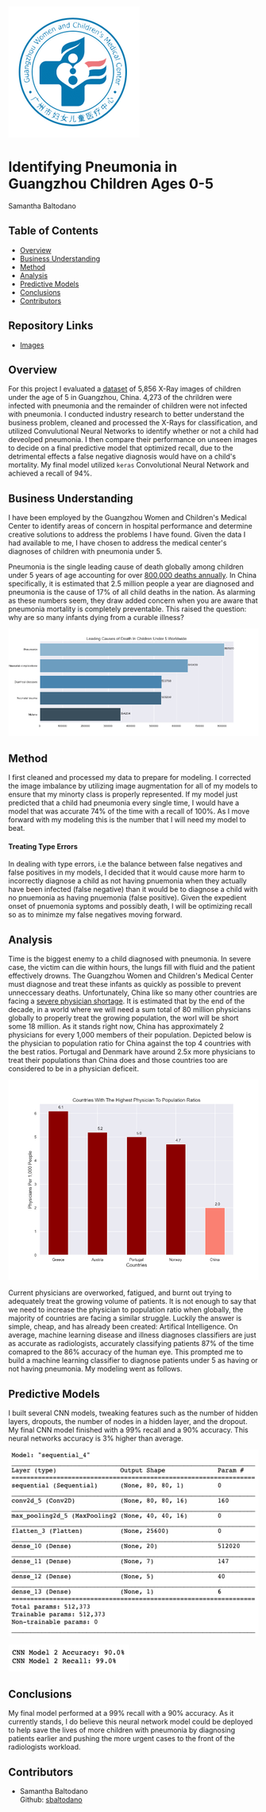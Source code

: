 ![](Visuals/guangzhou-medical-center1.png)

#  Identifying Pneumonia in Guangzhou Children Ages 0-5
Samantha Baltodano


## Table of Contents
* [Overview](#overview)
* [Business Understanding](#business-understanding)
* [Method](#method)
* [Analysis](#analysis)
* [Predictive Models](#predictive-models)
* [Conclusions](#conclusions)
* [Contributors](#contributors)


## Repository Links
* [Images](/Visuals)


## Overview
For this project I evaluated a [dataset](https://www.kaggle.com/paultimothymooney/chest-xray-pneumonia) of 5,856 X-Ray images of children under the age of 5 in Guangzhou, China. 4,273 of the chrildren were infected with pneumonia and the remainder of children were not infected with pneumonia. I conducted industry research to better understand the business problem, cleaned and processed the X-Rays for classification, and utilized Convulutional Neural Networks to identify whether or not a child had deveolped pneumonia. I then compare their performance on unseen images to decide on a final predictive model that optimized recall, due to the detrimental effects a false negative diagnosis would have on a child's mortality. My final model utilized `keras` Convolutional Neural Network and achieved a recall of 94%.


## Business Understanding

I have been employed by the Guangzhou Women and Children's Medical Center to identify areas of concern in hospital performance and determine creative solutions to address the problems I have found. Given the data I had available to me, I have chosen to address the medical center's diagnoses of children with pneumonia under 5.

Pneumonia is the single leading cause of death globally among children under 5 years of age accounting for over [800,000 deaths annually](https://ourworldindata.org/child-deaths-from-pneumonia). In China specifically, it is estimated that 2.5 million people a year are diagnosed and pneumonia is the cause of 17% of all child deaths in the nation. As alarming as these numbers seem, they draw added concern when you are aware that pneumonia mortality is completely preventable. This raised the question: why are so many infants dying from a curable illness? 

![](Visuals/cause.png)



## Method

I first cleaned and processed my data to prepare for modeling. I corrected the image imbalance by utilizing image augmentation for all of my models to ensure that my minorty class is properly represented. If my model just predicted that a child had pneumonia every single time, I would have a model that was accurate 74% of the time with a recall of 100%. As I move forward with my modeling this is the number that I will need my model to beat. 

#### Treating Type Errors
In dealing with type errors, i.e the balance between false negatives and false positives in my models, I decided that it would cause more harm to incorrectly diagnose a child as not having pnuemonia when they actually have been infected (false negative) than it would be to diagnose a child with no pnuemonia as having pnuemonia (false positive). Given the expedient onset of pnuemonia syptoms and possibly death, I will be optimizing recall so as to minimze my false negatives moving forward.

## Analysis
Time is the biggest enemy to a child diagnosed with pneumonia. In severe case, the victim can die within hours, the lungs fill with fluid and the patient effectively drowns. The Guangzhou Women and Children's Medical Center must diagnose and treat these infants as quickly as possible to prevent unneccessary deaths. Unfortunately, China like so many other countries are facing a [severe physician shortage](https://www.projecthope.org/the-global-health-worker-shortage-10-numbers-to-note/02/2020/). It is estimated that by the end of the decade, in a world where we will need a sum total of 80 million physicians globally to properly treat the growing population, the worl will be short some 18 million. As it stands right now, China has approximately 2 physicians for every 1,000 members of their population. Depicted below is the physician to population ratio for China against the top 4 countries with the best ratios. Portugal and Denmark have around 2.5x more physicians to treat their populations than China does and those countries too are considered to be in a physician deficeit. 

![](Visuals/doctor.png)

Current physicians are overworked, fatigued, and burnt out trying to adequately treat the growing volume of patients. It is not enough to say that we need to increase the physician to population ratio when globally, the majority of countries are facing a similar struggle. Luckily the answer is simple, cheap, and has already been created: Artifical Intelligence. On average, machine learning disease and illness diagnoses classifiers are just as accurate as radiologists, accurately classifying patients 87% of the time comapred to the 86% accuracy of the human eye. This prompted me to build a machine learning classifier to diagnose patients under 5 as having or not having pneumonia. My modeling went as follows.

## Predictive Models

I built several CNN models, tweaking features such as the number of hidden layers, dropouts, the number of nodes in a hidden layer, and the dropout. My final CNN model finished with a 99% recall and a 90% accuracy. This neural networks accuracy is 3% higher than average.

![](Visuals/final_model)

![](Visuals/model_accuracy_recall)

## Conclusions
My final model performed at a 99% recall with a 90% accuracy. As it currently stands, I do believe this neural network model could be deployed to help save the lives of more children with pneumonia by diagnosing patients earlier and pushing the more urgent cases to the front of the radiologists workload. 


## Contributors
- Samantha Baltodano <br>
    Github: [sbaltodano](https://github.com/sbaltodano)<br>
